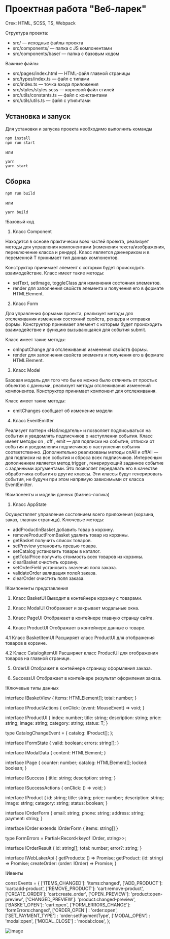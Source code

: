 # Проектная работа "Веб-ларек"

Стек: HTML, SCSS, TS, Webpack

Структура проекта:
- src/ — исходные файлы проекта
- src/components/ — папка с JS компонентами
- src/components/base/ — папка с базовым кодом

Важные файлы:
- src/pages/index.html — HTML-файл главной страницы
- src/types/index.ts — файл с типами
- src/index.ts — точка входа приложения
- src/styles/styles.scss — корневой файл стилей
- src/utils/constants.ts — файл с константами
- src/utils/utils.ts — файл с утилитами

## Установка и запуск
Для установки и запуска проекта необходимо выполнить команды

```
npm install
npm run start
```

или

```
yarn
yarn start
```
## Сборка

```
npm run build
```

или

```
yarn build
```

!Базовый код

1. Класс Component<T>

Находится в основе практически всех частей проекта, реализует методы для управления компонентами (изменения текста/изображения, переключение класса и рендер).
Класс является дженериком и в переменной Т принимает тип данных компонентов.

Конструктор принимает элемент с которым будет происходить взаимодействие.
Класс имеет такие методы: 
- setText, setImage, toggleClass для изменения состояния элементов.
- render для заполнения свойств элемента и получения его в формате HTMLElement.

2. Класс Form<T>

Для управления формами проекта, реализует методы для отслеживания изменения состояний свойств, рендера и отправка формы.
Конструктор принимает элемент с которым будет происходить взаимодействие и функцию вызывающаяся для события submit.

Класс имеет такие методы:
- onInputChange для отслеживания изменения свойств формы.
- render для заполнения свойств элемента и получения его в формате HTMLElement.

3. Класс Model<T>

Базовая модель для того что бы ее можно было отличить от простых объектов с данными, реализует методы отслеживания изменений компонентов.
Конструктор принимает компонент для отслеживания.

Класс имеет такие методы:
- emitChanges сообщает об изменение модели

4. Класс EventEmitter
 
Реализует паттерн «Наблюдатель» и позволяет подписываться на события и уведомлять подписчиков
о наступлении события.
Класс имеет методы on ,  off ,  emit  — для подписки на событие, отписки от события и уведомления
подписчиков о наступлении события соответственно.
Дополнительно реализованы методы  onAll и  offAll  — для подписки на все события и сброса всех
подписчиков.
Интересным дополнением является метод  trigger , генерирующий заданное событие с заданными
аргументами. Это позволяет передавать его в качестве обработчика события в другие классы. Эти
классы будут генерировать события, не будучи при этом напрямую зависимыми от
класса  EventEmitter.

!Компоненты и модели данных (бизнес-логика)

1. Класс AppState

Осуществляет управление состоянием всего приложения (корзина, заказ, главная страница).
Ключевые методы: 
- addProductInBasket добавить товар в корзину.
- removeProductFromBasket удалить товар из корзины.
- getBasket получить список товаров.
- setPreview установить превью товара.
- setCatalog установить товары в каталог.
- getTotalPrice получить стоимость всех товаров из корзины.
- clearBasket очистить корзину.
- setOrderField установить значения поля заказа.
- validateOrder валидация полей заказа.
- clearOrder очистить поля заказа.

!Компоненты представления

1. Класс BasketUI
Выводит в контейнере корзину с товарами.

2. Класс ModalUI
Отображает и закрывает модальные окна.

3. Класс PageUI
Отображает в контейнере главную странцу сайта.

4. Класс ProductUI
Отображает в контейнере данные о товаре.

4.1 Класс BasketItemUI
Расширяет класс ProductUI для отображения товаров в корзине.

4.2 Класс CatalogItemUI
Расширяет класс ProductUI для отображения товаров на главной странице.

5. OrderUI
Отображет в контейнере страницу оформления заказа.

6. SuccessUI 
Отображает в контейнере результат оформления заказа.

!Ключевые типы данных

interface IBasketView {
	items: HTMLElement[];
	total: number;
}

interface IProductActions {
	onClick: (event: MouseEvent) => void;
}

interface IProductUI<T> {
    index: number;
	title: string;
	description: string;
	price: string;
	image: string;
	category: string;
	status: T;
}

type CatalogChangeEvent = {
	catalog: IProduct[];
};

interface IFormState {
	valid: boolean;
	errors: string[];
}

interface IModalData {
    content: HTMLElement;
}

interface IPage {
    counter: number;
    catalog: HTMLElement[];
    locked: boolean;
}

interface ISuccess {
	title: string;
	description: string;
}

interface ISuccessActions {
	onClick: () => void;
}

interface IProduct {
	id: string;
	title: string;
	price: number;
	description: string;
	image: string;
	category: string;
	status: boolean;
}

interface IOrderForm {
    email: string;
    phone: string;
	address: string;
	payment: string;
}

interface IOrder extends IOrderForm {
    items: string[]
}

type FormErrors = Partial<Record<keyof IOrder, string>>;

interface IOrderResult {
    id: string[];
	total: number;
	error?: string;
}

interface IWebLakerApi {
	getProducts: () => Promise<Products>;
	getProduct: (id: string) => Promise<IProduct>;
	createOrder: (order: IOrder) => Promise<IOrderResult>;
}

!Ивенты

const Events = {
	['ITEMS_CHANGED']: 'items:changed',
	['ADD_PRODUCT']: 'cart:add-product',
	['REMOVE_PRODUCT']: 'cart:remove-product',
	['CREATE_ORDER']: 'cart:create_order',
	['OPEN_PREVIEW']: 'product:open-preview',
	['CHANGED_PREVIEW']: 'product:changed-preview',
	['BASKET_OPEN']: 'cart:open',
	['FORM_ERRORS_CHANGE']: 'formErrors:changed',
	['ORDER_OPEN'] : 'order:open',
	['SET_PAYMENT_TYPE'] : 'order:setPaymentType',
	['MODAL_OPEN'] : 'modal:open',
	['MODAL_CLOSE'] : 'modal:close',
};

![image](https://github.com/Basarus/web-larek-frontend/assets/74671944/43e14269-26ea-47d9-bbff-3c0653044824)







